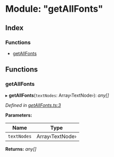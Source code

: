 
# Module: "getAllFonts"

## Index

### Functions

* [getAllFonts](_getallfonts_.md#getallfonts)

## Functions

###  getAllFonts

▸ **getAllFonts**(`textNodes`: Array‹TextNode›): *any[]*

*Defined in [getAllFonts.ts:3](https://github.com/figma-plugin-helper-functions/figma-plugin-helpers/blob/55a4bdc/src/helpers/getAllFonts.ts#L3)*

**Parameters:**

Name | Type |
------ | ------ |
`textNodes` | Array‹TextNode› |

**Returns:** *any[]*
